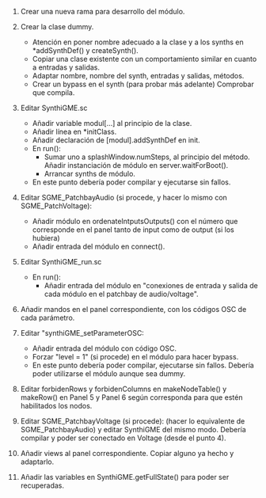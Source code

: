 1. Crear una nueva rama para desarrollo del módulo.

1. Crear la clase dummy. 
	- Atención en poner nombre adecuado a la clase y a los synths en *addSynthDef() y createSynth().
	- Copiar una clase existente con un comportamiento similar en cuanto a entradas y salidas. 
	- Adaptar nombre, nombre del synth, entradas y salidas, métodos.
	- Crear un bypass en el synth (para probar más adelante)
	Comprobar que compila.

2. Editar SynthiGME.sc
	- Añadir variable modul[...] al principio de la clase.
	- Añadir línea en *initClass.
	- Añadir declaración de [modul].addSynthDef en init.
	- En run():
		- Sumar uno a splashWindow.numSteps, al principio del método.
		Añadir instanciación de módulo en server.waitForBoot().
		- Arrancar synths de módulo.
	- En este punto debería poder compilar y ejecutarse sin fallos.
	
3. Editar SGME_PatchbayAudio (si procede, y hacer lo mismo con SGME_PatchVoltage):
	- Añadir módulo en ordenateIntputsOutputs() con el número que corresponde en el panel tanto de input como de output (si los hubiera)
	- Añadir entrada del módulo en connect().

4. Editar SynthiGME_run.sc
	- En run():
		- Añadir entrada del módulo en "conexiones de entrada y salida de cada módulo en el patchbay de audio/voltage".

5. Añadir mandos en el panel correspondiente, con los códigos OSC de cada parámetro.

6. Editar "synthiGME_setParameterOSC:
	- Añadir entrada del módulo con código OSC.
	- Forzar "level = 1" (si procede) en el módulo para hacer bypass.
	- En este punto debería poder compilar, ejecutarse sin fallos. Debería poder utilizarse el módulo aunque sea dummy.
	
7. Editar forbidenRows y forbidenColumns en makeNodeTable() y makeRow() en Panel 5 y Panel 6 según corresponda para que estén habilitados los nodos.
	
8. Editar SGME_PatchbayVoltage (si procede): (hacer lo equivalente de SGME_PatchbayAudio) y editar SynthiGME del mismo modo. Debería compilar y poder ser conectado en Voltage (desde el punto 4).

9. Añadir views al panel correspondiente. Copiar alguno ya hecho y adaptarlo.

10. Añadir las variables en SynthiGME.getFullState() para poder ser recuperadas.
	
